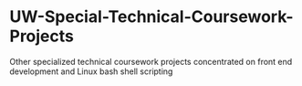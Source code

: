 # UW-Special-Technical-Coursework-Projects
Other specialized technical coursework projects concentrated on front end development and Linux bash shell scripting
